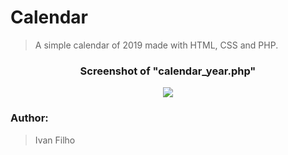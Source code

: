 # Calendar
> A simple calendar of 2019 made with HTML, CSS and PHP.

<div align="center">
  <h3> Screenshot of "calendar_year.php" </h3>
  <img src="https://i.postimg.cc/7LNDFHH8/calendar2019.png" </img> 
</div>

### Author:
> Ivan Filho
